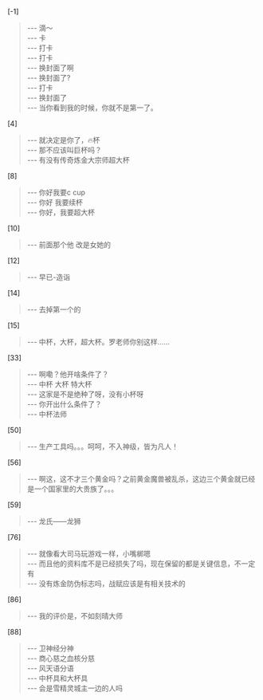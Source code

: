 
[-1] 
>--- 滴～<br>
>--- 卡<br>
>--- 打卡<br>
>--- 打卡<br>
>--- 换封面了啊<br>
>--- 换封面了?<br>
>--- 打卡<br>
>--- 换封面了<br>
>--- 当你看到我的时候，你就不是第一了。<br>

[4] 
>--- 就决定是你了，🔥杯<br>
>--- 那不应该叫巨杯吗？<br>
>--- 有没有传奇炼金大宗师超大杯<br>

[8] 
>--- 你好我要c cup<br>
>--- 你好 我要续杯<br>
>--- 你好，我要超大杯<br>

[10] 
>--- 前面那个他
改是女她的<br>

[12] 
>--- 早已-造诣<br>

[14] 
>--- 去掉第一个的<br>

[15] 
>--- 中杯，大杯，超大杯。罗老师你别这样……<br>

[33] 
>--- 啊嘞？他开啥条件了？<br>
>--- 中杯 大杯 特大杯<br>
>--- 这家是不是绝种了呀，没有小杯呀<br>
>--- 你开出什么条件了？<br>
>--- 中杯法师<br>

[50] 
>--- 生产工具吗。。。呵呵，不入神级，皆为凡人！<br>

[56] 
>--- 啊这，这不才三个黄金吗？之前黄金魔兽被乱杀，这边三个黄金就已经是一个国家里的大贵族了。。。<br>

[59] 
>--- 龙氏——龙狮<br>

[76] 
>--- 就像看大司马玩游戏一样，小嘴梆嗯<br>
>--- 而且他的资料库不是已经损失了吗，现在保留的都是关键信息，不一定有<br>
>--- 没有炼金防伪标志吗，战赋应该是有相关技术的<br>

[86] 
>--- 我的评价是，不如刻晴大师<br>

[88] 
>--- 卫神经分神<br>
>--- 商心慈之血核分慈<br>
>--- 风天语分语<br>
>--- 中杯具和大杯具<br>
>--- 会是雪精灵城主一边的人吗<br>
